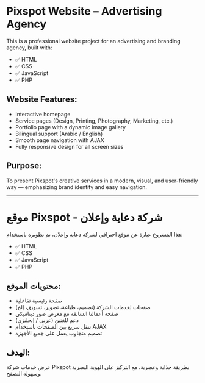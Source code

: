 # Pixspot Website – Advertising Agency

This is a professional website project for an advertising and branding agency, built with:
- ✅ HTML
- ✅ CSS
- ✅ JavaScript
- ✅ PHP

## Website Features:
- Interactive homepage
- Service pages (Design, Printing, Photography, Marketing, etc.)
- Portfolio page with a dynamic image gallery
- Bilingual support (Arabic / English)
- Smooth page navigation with AJAX
- Fully responsive design for all screen sizes

## Purpose:
To present Pixspot's creative services in a modern, visual, and user-friendly way — emphasizing brand identity and easy navigation.

---
# موقع Pixspot - شركة دعاية وإعلان

هذا المشروع عبارة عن موقع احترافي لشركة دعاية وإعلان، تم تطويره باستخدام:
- ✅ HTML
- ✅ CSS
- ✅ JavaScript
- ✅ PHP

## محتويات الموقع:
- صفحة رئيسية تفاعلية
- صفحات لخدمات الشركة (تصميم، طباعة، تصوير، تسويق، إلخ)
- صفحة أعمالنا السابقة مع معرض صور ديناميكي
- دعم للغتين (عربي / إنجليزي)
- تنقل سريع بين الصفحات باستخدام AJAX
- تصميم متجاوب يعمل على جميع الأجهزة

## الهدف:
عرض خدمات شركة Pixspot بطريقة جذابة وعصرية، مع التركيز على الهوية البصرية وسهولة التصفح.



